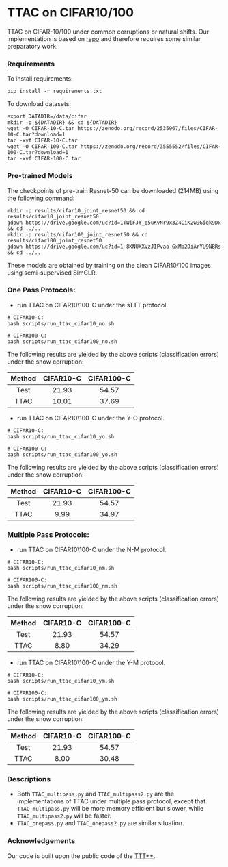 # TTAC on CIFAR10/100

TTAC on CIFAR-10/100 under common corruptions or natural shifts. Our implementation is based on [repo](https://github.com/vita-epfl/ttt-plus-plus/tree/main/cifar) and therefore requires some similar preparatory work.


### Requirements

To install requirements:

```
pip install -r requirements.txt
```

To download datasets:

```
export DATADIR=/data/cifar
mkdir -p ${DATADIR} && cd ${DATADIR}
wget -O CIFAR-10-C.tar https://zenodo.org/record/2535967/files/CIFAR-10-C.tar?download=1
tar -xvf CIFAR-10-C.tar
wget -O CIFAR-100-C.tar https://zenodo.org/record/3555552/files/CIFAR-100-C.tar?download=1
tar -xvf CIFAR-100-C.tar
```

### Pre-trained Models

The checkpoints of pre-train Resnet-50 can be downloaded (214MB) using the following command:

```
mkdir -p results/cifar10_joint_resnet50 && cd results/cifar10_joint_resnet50
gdown https://drive.google.com/uc?id=1TWiFJY_q5uKvNr9x3Z4CiK2w9Giqk9Dx && cd ../..
mkdir -p results/cifar100_joint_resnet50 && cd results/cifar100_joint_resnet50
gdown https://drive.google.com/uc?id=1-8KNUXXVzJIPvao-GxMp2DiArYU9NBRs && cd ../..
```

These models are obtained by training on the clean CIFAR10/100 images using semi-supervised SimCLR.

### One Pass Protocols:

- run TTAC on CIFAR10\100-C under the sTTT protocol.

```
# CIFAR10-C: 
bash scripts/run_ttac_cifar10_no.sh

# CIFAR100-C: 
bash scripts/run_ttac_cifar100_no.sh
```

The following results are yielded by the above scripts (classification errors) under the snow corruption:


| Method | CIFAR10-C | CIFAR100-C |
|:------:|:---------:|:----------:|
|  Test  |   21.93   |    54.57   |
|  TTAC  |   10.01   |    37.69   |



- run TTAC on CIFAR10\100-C under the Y-O protocol.

```
# CIFAR10-C: 
bash scripts/run_ttac_cifar10_yo.sh

# CIFAR100-C: 
bash scripts/run_ttac_cifar100_yo.sh
```

The following results are yielded by the above scripts (classification errors) under the snow corruption:

| Method | CIFAR10-C | CIFAR100-C |
|:------:|:---------:|:----------:|
|  Test  |   21.93   |    54.57   |
|  TTAC  |   9.99    |    34.97   |

### Multiple Pass Protocols:

- run TTAC on CIFAR10\100-C under the N-M protocol.

```
# CIFAR10-C: 
bash scripts/run_ttac_cifar10_nm.sh

# CIFAR100-C: 
bash scripts/run_ttac_cifar100_nm.sh
```

The following results are yielded by the above scripts (classification errors) under the snow corruption:

| Method | CIFAR10-C | CIFAR100-C |
|:------:|:---------:|:----------:|
|  Test  |   21.93   |    54.57   |
|  TTAC  |   8.80    |    34.29   |

- run TTAC on CIFAR10\100-C under the Y-M protocol.

```
# CIFAR10-C: 
bash scripts/run_ttac_cifar10_ym.sh

# CIFAR100-C: 
bash scripts/run_ttac_cifar100_ym.sh
```

The following results are yielded by the above scripts (classification errors) under the snow corruption:

| Method | CIFAR10-C | CIFAR100-C |
|:------:|:---------:|:----------:|
|  Test  |   21.93   |    54.57   |
|  TTAC  |   8.00    |    30.48   |


### Descriptions

- Both `TTAC_multipass.py` and `TTAC_multipass2.py` are the implementations of TTAC under multiple pass protocol, except that `TTAC_multipass.py` will be more memory efficient but slower, while `TTAC_multipass2.py` will be faster. 
- `TTAC_onepass.py` and `TTAC_onepass2.py` are similar situation. 


### Acknowledgements

Our code is built upon the public code of the [TTT++](https://github.com/vita-epfl/ttt-plus-plus/tree/main/cifar).
